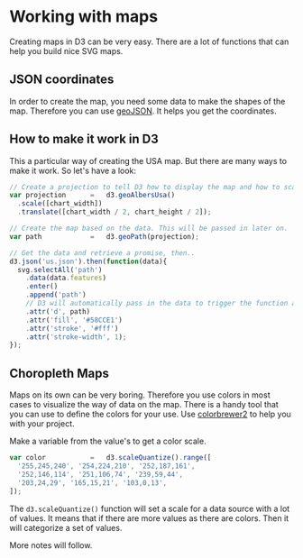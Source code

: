 # Working with maps

Creating maps in D3 can be very easy. There are a lot of functions that can help you build nice SVG maps.

## JSON coordinates

In order to create the map, you need some data to make the shapes of the map. Therefore you can use [geoJSON](http://geojson.org). It helps you get the coordinates.

## How to make it work in D3

This a particular way of creating the USA map. But there are many ways to make it work. So let's have a look:

```javascript
// Create a projection to tell D3 how to display the map and how to scale it.
var projection      =   d3.geoAlbersUsa()
  .scale([chart_width])
  .translate([chart_width / 2, chart_height / 2]);

// Create the map based on the data. This will be passed in later on.
var path            =   d3.geoPath(projection);

// Get the data and retrieve a promise, then..
d3.json('us.json').then(function(data){
  svg.selectAll('path')
    .data(data.features)
    .enter()
    .append('path')
    // D3 will automatically pass in the data to trigger the function and draw the map.
    .attr('d', path)
    .attr('fill', '#58CCE1')
    .attr('stroke', '#fff')
    .attr('stroke-width', 1);
});
```

## Choropleth Maps

Maps on its own can be very boring. Therefore you use colors in most cases to visualize the way of data on the map. There is a handy tool that you can use to define the colors for your use. Use [colorbrewer2](http://colorbrewer2.org/#type=sequential&scheme=Reds&n=9) to help you with your project.

Make a variable from the value's to get a color scale.

```javascript
var color           =   d3.scaleQuantize().range([
  '255,245,240', '254,224,210', '252,187,161',
  '252,146,114', '251,106,74', '239,59,44',
  '203,24,29', '165,15,21', '103,0,13',
]);
```

The `d3.scaleQuantize()` function will set a scale for a data source with a lot of values. It means that if there are more values as there are colors. Then it will categorize a set of values.

More notes will follow.